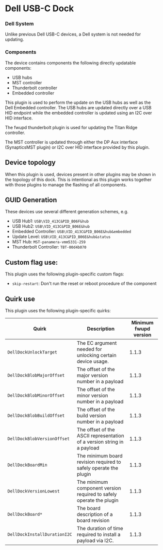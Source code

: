 Dell USB-C Dock
=========

### Dell System
Unlike previous Dell USB-C devices, a Dell system is not needed for updating.

### Components
The device contains components the following directly updatable components:
* USB hubs
* MST controller
* Thunderbolt controller
* Embedded controller

This plugin is used to perform the update on the USB hubs as well as the Dell
Embedded controller.  The USB hubs are updated directly over a USB HID endpoint
while the embedded controller is updated using an I2C over HID interface.

The fwupd thunderbolt plugin is used for updating the Titan Ridge controller.

The MST controller is updated through either the DP Aux interface
(SynapticsMST plugin) or I2C over HID interface provided by this plugin.

## Device topology
When this plugin is used, devices present in other plugins may be shown in
the topology of this dock.  This is intentional as this plugin works together
with those plugins to manage the flashing of all components.

GUID Generation
---------------

These devices use several different generation schemes, e.g.

 * USB Hub1: `USB\VID_413C&PID_B06F&hub`
 * USB Hub2: `USB\VID_413C&PID_B06E&hub`
 * Embedded Controller: `USB\VID_413C&PID_B06E&hub&embedded`
 * Update Level: `USB\VID_413C&PID_B06E&hub&status`
 * MST Hub: `MST-panamera-vmm5331-259`
 * Thunderbolt Controller: `TBT-00d4b070`

Custom flag use:
----------------
This plugin uses the following plugin-specific custom flags:

* `skip-restart`: Don't run the reset or reboot procedure of the component

Quirk use
---------
This plugin uses the following plugin-specific quirks:

| Quirk                        | Description                                                             | Minimum fwupd version |
|------------------------------|-------------------------------------------------------------------------|-----------------------|
| `DellDockUnlockTarget`       | The EC argument needed for unlocking certain device usage.              | 1.1.3                 |
| `DellDockBlobMajorOffset`    | The offset of the major version number in a payload                     | 1.1.3                 |
| `DellDockBlobMinorOffset`    | The offset of the minor version number in a payload                     | 1.1.3                 |
| `DellDockBlobBuildOffset`    | The offset of the build version number in a payload                     | 1.1.3                 |
| `DellDockBlobVersionOffset`  | The offset of the ASCII representation of a version string in a payload | 1.1.3                 |
| `DellDockBoardMin`           | The minimum board revision required to safely operate the plugin        | 1.1.3                 |
| `DellDockVersionLowest`      | The minimum component version required to safely operate the plugin     | 1.1.3                 |
| `DellDockBoard*`             | The board description of a board revision                               | 1.1.3                 |
| `DellDockInstallDurationI2C` | The duration of time required to install a payload via I2C.             | 1.1.3                 |
